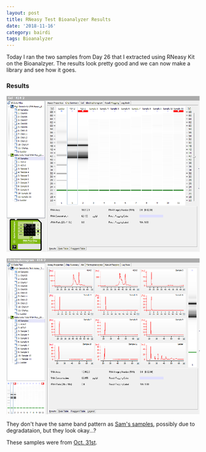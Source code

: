 ```yaml
---
layout: post
title: RNeasy Test Bioanalyzer Results
date: '2018-11-16'
category: bairdi
tags: Bioanalyzer
---
```

Today I ran the two samples from Day 26 that I extracted using RNeasy Kit on the Bioanalzyer. The results look pretty good and we can now make a library and see how it goes. 

### Results
![img](../notebook-images/gel1116.PNG)

![img](../notebook-images/electropherogram1116.PNG)

They don't have the same band pattern as [Sam's samples](http://onsnetwork.org/kubu4/2018/08/01/bioanalyzer-tanner-crab-rna-isolated-with-rneasy-plus-mini-kit/), possibly due to degradataion, but they look okay...?

These samples were from [Oct. 31st](https://grace-ac.github.io/BLAST-R-and-RNeasy-test/). 


